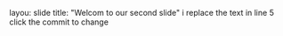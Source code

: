 layou: slide
title: "Welcom to our second slide"
i replace the text in line 5
click the commit to change
